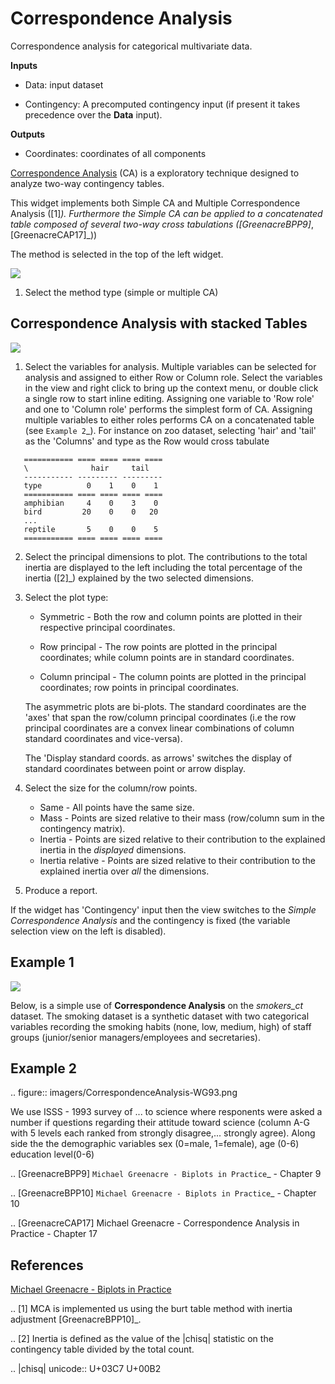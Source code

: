Correspondence Analysis
=======================

Correspondence analysis for categorical multivariate data.

**Inputs**

- Data: input dataset

- Contingency: A precomputed contingency input (if present it takes
  precedence over the **Data** input).

**Outputs**

- Coordinates: coordinates of all components

[Correspondence Analysis](https://en.wikipedia.org/wiki/Correspondence_analysis)
(CA) is a exploratory technique designed to analyze two-way contingency tables.

This widget implements both Simple CA and Multiple Correspondence Analysis
([1]_). Furthermore the Simple CA can be applied to a *concatenated* table
composed of several two-way cross tabulations ([GreenacreBPP9]_,
[GreenacreCAP17]_))

The method is selected in the top of the left widget.

![](images/CorrespondenceAnalysis-stamped.png)

1. Select the method type (simple or multiple CA)


Correspondence Analysis with stacked Tables
-------------------------------------------

![](images/CorrespondenceAnalysis.png)

1. Select the variables for analysis. Multiple variables can be selected for
   analysis and assigned to either Row or Column role. Select the variables
   in the view and right click to bring up the context menu, or double click a
   single row to start inline editing. Assigning one variable to 'Row role'
   and one to 'Column role' performs the simplest form of CA. Assigning
   multiple variables to either roles performs CA on a concatenated table (see
   `Example 2`_). For instance on zoo dataset, selecting 'hair' and 'tail'
   as the 'Columns' and type as the Row would cross tabulate

```
   =========== ==== ==== ==== ====
   \              hair     tail
   ----------- --------- ---------
   type          0    1    0    1
   =========== ==== ==== ==== ====
   amphibian     4    0    3    0
   bird         20    0    0   20
   ...
   reptile       5    0    0    5
   =========== ==== ==== ==== ====
```


2. Select the principal dimensions to plot. The contributions to the total
   inertia are displayed to the left including the total percentage of
   the inertia ([2]_) explained by the two selected dimensions.

3. Select the plot type:

   * Symmetric - Both the row and column points are plotted in their
     respective principal coordinates.

   * Row principal - The row points are plotted in the principal coordinates;
     while column points are in standard coordinates.

   * Column principal - The column points are plotted in the principal
     coordinates; row points in principal coordinates.

   The asymmetric plots are bi-plots. The standard coordinates are the
   'axes' that span the row/column principal coordinates (i.e the row
   principal coordinates are a convex linear combinations of column standard
   coordinates and vice-versa).

   The 'Display standard coords. as arrows' switches the display of standard
   coordinates between point or arrow display.

4. Select the size for the column/row points.

   * Same - All points have the same size.
   * Mass - Points are sized relative to their mass (row/column sum in
     the contingency matrix).
   * Inertia - Points are sized relative to their contribution to the explained
     inertia in the *displayed* dimensions.
   * Inertia relative  - Points are sized relative to their contribution to
     the explained inertia over *all* the dimensions.

5. Produce a report.


If the widget has 'Contingency' input then the view switches to the
*Simple Correspondence Analysis* and the contingency is fixed (the variable
selection view on the left is disabled).


Example 1
---------

![](images/CorrespondenceAnalysis-Smokers.png)

Below, is a simple use of **Correspondence Analysis** on the *smokers_ct*
dataset. The smoking dataset is a synthetic dataset with two categorical
variables recording the smoking habits (none, low, medium, high) of staff
groups (junior/senior managers/employees and secretaries).


Example 2
---------

.. figure:: imagers/CorrespondenceAnalysis-WG93.png

We use ISSS - 1993 survey of ... to science where responents were asked a
number if questions regarding their attitude toward science (column A-G with
5 levels each ranked from strongly disagree,... strongly agree). Along side
the the demographic variables sex (0=male, 1=female), age (0-6)
education level(0-6)


.. [GreenacreBPP9] `Michael Greenacre - Biplots in Practice`_ - Chapter 9

.. [GreenacreBPP10] `Michael Greenacre - Biplots in Practice`_ - Chapter 10

.. [GreenacreCAP17] Michael Greenacre - Correspondence Analysis in Practice -
   Chapter 17


References
----------

[Michael Greenacre - Biplots in Practice](https://www.fbbva.es/microsite/multivariate-statistics/biplots.html)


.. [1] MCA is implemented us using the burt table method with inertia
   adjustment [GreenacreBPP10]_.

.. [2] Inertia is defined as the value of the  |chisq| statistic on the
   contingency table divided by the total count.


.. |chisq| unicode:: U+03C7 U+00B2
